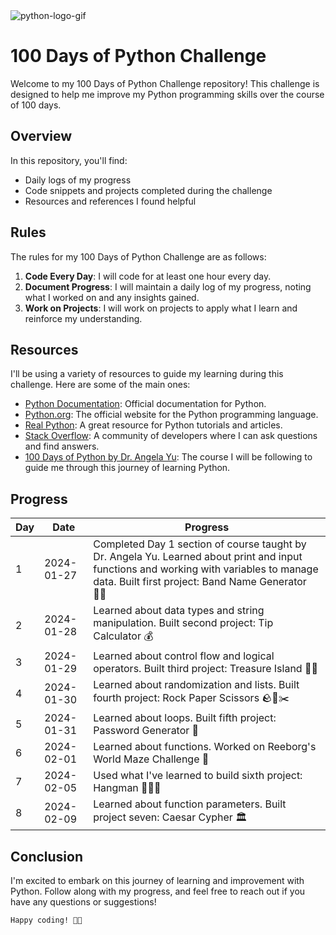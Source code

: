 <img src="https://media3.giphy.com/media/coxQHKASG60HrHtvkt/giphy.gif" alt="python-logo-gif"/>

# 100 Days of Python Challenge

Welcome to my 100 Days of Python Challenge repository! This challenge is designed to help me improve my Python programming skills over the course of 100 days.

## Overview

In this repository, you'll find:

- Daily logs of my progress
- Code snippets and projects completed during the challenge
- Resources and references I found helpful

## Rules

The rules for my 100 Days of Python Challenge are as follows:

1. **Code Every Day**: I will code for at least one hour every day.
2. **Document Progress**: I will maintain a daily log of my progress, noting what I worked on and any insights gained.
3. **Work on Projects**: I will work on projects to apply what I learn and reinforce my understanding.

## Resources

I'll be using a variety of resources to guide my learning during this challenge. Here are some of the main ones:

- [Python Documentation](https://docs.python.org/): Official documentation for Python.
- [Python.org](https://www.python.org/): The official website for the Python programming language.
- [Real Python](https://realpython.com/): A great resource for Python tutorials and articles.
- [Stack Overflow](https://stackoverflow.com/): A community of developers where I can ask questions and find answers.
- [100 Days of Python by Dr. Angela Yu](https://www.udemy.com/share/103IHM3@2XjhW9HfCyEre4uDfJyFpbKxbTY-CxNI8Ass-me9gBPczTNnfKztdaPlldA7cPgCIw==/): The course I will be following to guide me through this journey of learning Python.

## Progress

| Day | Date       | Progress                                               |
| --- | ---------- | ------------------------------------------------------ |
| 1   | 2024-01-27 | Completed Day 1 section of course taught by Dr. Angela Yu. Learned about print and input functions and working with variables to manage data. Built first project: Band Name Generator 🤘🏻 |
| 2   | 2024-01-28 | Learned about data types and string manipulation. Built second project: Tip Calculator 💰 |
| 3   | 2024-01-29 | Learned about control flow and logical operators. Built third project:  Treasure Island 🏴‍☠️ |
| 4   | 2024-01-30 | Learned about randomization and lists. Built fourth project: Rock Paper Scissors 🪨📄✂️ |
| 5   | 2024-01-31 | Learned about loops. Built fifth project: Password Generator 🔐|
| 6   | 2024-02-01 | Learned about functions. Worked on Reeborg's World Maze Challenge 🤖|
| 7   | 2024-02-05 | Used what I've learned to build sixth project: Hangman 🚶🏻‍♂️|
| 8   | 2024-02-09 | Learned about function parameters. Built project seven: Caesar Cypher 🏛️|

## Conclusion

I'm excited to embark on this journey of learning and improvement with Python. Follow along with my progress, and feel free to reach out if you have any questions or suggestions!

    Happy coding! 🐍✨
